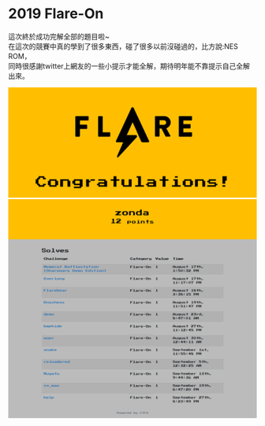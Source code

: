 # 2019 Flare-On

這次終於成功完解全部的題目啦~  
在這次的競賽中真的學到了很多東西，碰了很多以前沒碰過的，比方說:NES ROM，  
同時很感謝twitter上網友的一些小提示才能全解，期待明年能不靠提示自己全解出來。  

![flare](flare.PNG)  
![flare-on](flare-on.png)  
